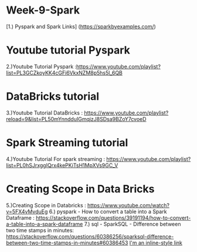 # Week-9-Spark
[1.) Pyspark and Spark Links] (https://sparkbyexamples.com/)
# Youtube tutorial Pyspark
2.)Youtube Tutorial Pyspark :https://www.youtube.com/playlist?list=PL3GCZkoyKK4cGFi6VkxNZM8p5hs5l_6QB
# DataBricks tutorial
3.)Youtube Tutorial DataBricks : https://www.youtube.com/playlist?reload=9&list=PL50mYnndduIGmqjzJ8SDsa9BZoY7cvoeD
# Spark Streaming tutorial
4.)Youtube Tutorial For spark streaming : https://www.youtube.com/playlist?list=PL0hSJrxggIQrx4kePKiTsH1MpXVs9GC_V
# Creating Scope in Data Bricks
5.)Creating Scope in Databricks : https://www.youtube.com/watch?v=5FX4vMvduEg
6.) pyspark - How to convert a table into a Spark Dataframe : https://stackoverflow.com/questions/39191194/how-to-convert-a-table-into-a-spark-dataframe
7.) sql - SparkSQL - Difference between two time stamps in minutes: https://stackoverflow.com/questions/60386256/sparksql-difference-between-two-time-stamps-in-minutes#60386453
[I'm an inline-style link](https://www.google.com)
